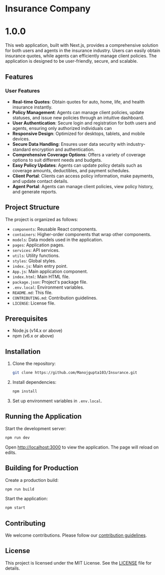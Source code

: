 # Insurance Company

# 1.0.0
This web application, built with Next.js, provides a comprehensive solution for both users and agents in the insurance industry.
Users can easily obtain insurance quotes, while agents can efficiently manage client policies.
The application is designed to be user-friendly, secure, and scalable.



## Features
### User Features
- **Real-time Quotes**: Obtain quotes for auto, home, life, and health insurance instantly.
- **Policy Management**: Agents can manage client policies, update statuses, and issue new policies through an intuitive dashboard.
- **User Authentication**: Secure login and registration for both users and agents, ensuring only authorized individuals can
- **Responsive Design**: Optimized for desktops, tablets, and mobile devices.
- **Secure Data Handling**: Ensures user data security with industry-standard encryption and authentication.
- **Comprehensive Coverage Options**: Offers a variety of coverage options to suit different needs and budgets.
- **Easy Policy Updates**: Agents can update policy details such as coverage amounts, deductibles, and payment schedules.
- **Client Portal**: Clients can access policy information, make payments, and update contact details.
- **Agent Portal**: Agents can manage client policies, view policy history, and generate reports.

## Project Structure

The project is organized as follows:

- `components`: Reusable React components.
- `containers`: Higher-order components that wrap other components.
- `models`: Data models used in the application.
- `pages`: Application pages.
- `services`: API services.
- `utils`: Utility functions.
- `styles`: Global styles.
- `index.js`: Main entry point.
- `App.js`: Main application component.
- `index.html`: Main HTML file.
- `package.json`: Project's package file.
- `.env.local`: Environment variables.
- `README.md`: This file.
- `CONTRIBUTING.md`: Contribution guidelines.
- `LICENSE`: License file.

## Prerequisites

- Node.js (v14.x or above)
- npm (v6.x or above)

## Installation

1. Clone the repository:

   ```bash
   git clone https://github.com/Manojgupta103/Insurance.git
   ```

2. Install dependencies:

   ```bash
   npm install
   ```

3. Set up environment variables in `.env.local`.

## Running the Application

Start the development server:

```bash
npm run dev
```

Open [http://localhost:3000](http://localhost:3000) to view the application. The page will reload on edits.

## Building for Production

Create a production build:

```bash
npm run build
```

Start the application:

```bash
npm start
```

## Contributing

We welcome contributions. Please follow our [contribution guidelines](CONTRIBUTING.md).

## License

This project is licensed under the MIT License. See the [LICENSE](LICENSE) file for details.
